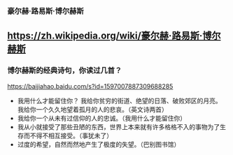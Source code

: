 ### 豪尔赫·路易斯·博尔赫斯
https://zh.wikipedia.org/wiki/豪尔赫·路易斯·博尔赫斯
---
### 博尔赫斯的经典诗句，你读过几首？
https://baijiahao.baidu.com/s?id=1597007887309688285
- 我用什么才能留住你？ 我给你贫穷的街道、绝望的日落、破败郊区的月亮。 我给你一个久久地望着孤月的人的悲哀。（英文诗两首）
- 我给你一个从未有过信仰的人的忠诚。（我用什么才能留住你）
- 我从小就接受了那些丑陋的东西，世界上本来就有许多格格不入的事物为了生存而不得不相互接受。（事犹未了）
- 过度的希望，自然而然地产生了极度的失望。（巴别图书馆）